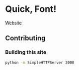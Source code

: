 # Quick, Font!

[Website](https://quickfont.xyz/)

## Contributing

### Building this site

```bash
python -m SimpleHTTPServer 3000
```